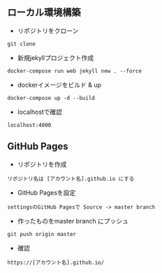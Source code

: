 ## ローカル環境構築

- リポジトリをクローン
```git
git clone
```

- 新規jekyllプロジェクト作成
```docker
docker-compose run web jekyll new . --force
```

- dockerイメージをビルド & up
```docker
docker-compose up -d --build
```

- localhostで確認
```http
localhost:4000
```

## GitHub Pages
- リポジトリを作成
```
リポジトリ名は [アカウント名].github.io にする
```

- GitHub Pagesを設定
```
settingsのGitHub Pagesで Source -> master branch
```

- 作ったものをmaster branch にプッシュ
```
git push origin master
```

- 確認
```
https://[アカウント名].github.io/
```
